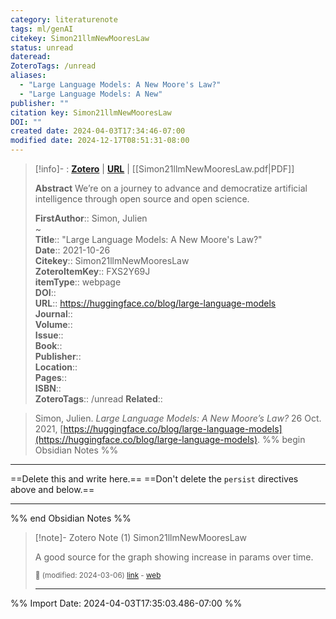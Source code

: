 ```yaml
---
category: literaturenote
tags: ml/genAI
citekey: Simon21llmNewMooresLaw
status: unread
dateread: 
ZoteroTags: /unread
aliases:
  - "Large Language Models: A New Moore's Law?"
  - "Large Language Models: A New"
publisher: ""
citation key: Simon21llmNewMooresLaw
DOI: ""
created date: 2024-04-03T17:34:46-07:00
modified date: 2024-12-17T08:51:31-08:00
---
```


> [!info]- : [**Zotero**](zotero://select/library/items/FXS2Y69J)   | [**URL**](https://huggingface.co/blog/large-language-models) | [[Simon21llmNewMooresLaw.pdf|PDF]]
>
> 
> **Abstract**
> We’re on a journey to advance and democratize artificial intelligence through open source and open science.
> 
> 
> **FirstAuthor**:: Simon, Julien  
~    
> **Title**:: "Large Language Models: A New Moore's Law?"  
> **Date**:: 2021-10-26  
> **Citekey**:: Simon21llmNewMooresLaw  
> **ZoteroItemKey**:: FXS2Y69J  
> **itemType**:: webpage  
> **DOI**::   
> **URL**:: https://huggingface.co/blog/large-language-models  
> **Journal**::   
> **Volume**::   
> **Issue**::   
> **Book**::   
> **Publisher**::   
> **Location**::    
> **Pages**::   
> **ISBN**::   
> **ZoteroTags**:: /unread
>**Related**:: 

> Simon, Julien. _Large Language Models: A New Moore’s Law?_ 26 Oct. 2021, [https://huggingface.co/blog/large-language-models](https://huggingface.co/blog/large-language-models).
%% begin Obsidian Notes %%
___
==Delete this and write here.==
==Don't delete the `persist` directives above and below.==
___
%% end Obsidian Notes %%

> [!note]- Zotero Note (1)
> Simon21llmNewMooresLaw
> 
> A good source for the graph showing increase in params over time.
> 
> <small>📝️ (modified: 2024-03-06) [link](zotero://select/library/items/YPNEDLAT) - [web](http://zotero.org/users/60638/items/YPNEDLAT)</small>
>  
> ---




%% Import Date: 2024-04-03T17:35:03.486-07:00 %%
